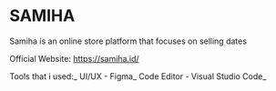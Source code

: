 # SAMIHA
Samiha is an online store platform that focuses on selling dates

Official Website: https://samiha.id/

Tools that i used:_
UI/UX - Figma_
Code Editor - Visual Studio Code_
